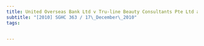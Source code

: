 ```yaml
---
title: United Overseas Bank Ltd v Tru-line Beauty Consultants Pte Ltd and others 
subtitle: "[2010] SGHC 363 / 17\_December\_2010"
tags:


---
```



